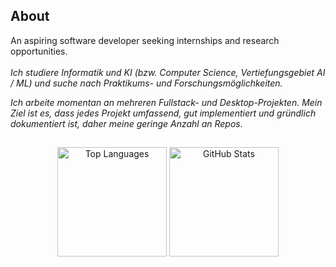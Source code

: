 ## About 
An aspiring software developer seeking internships and research opportunities.
<br>
<br>
<i>Ich studiere Informatik und KI (bzw. Computer Science, Vertiefungsgebiet AI / ML) und suche nach Praktikums- und Forschungsmöglichkeiten.

Ich arbeite momentan an mehreren Fullstack- und Desktop-Projekten. Mein Ziel ist es, dass jedes Projekt umfassend, gut implementiert und gründlich dokumentiert ist, daher meine geringe Anzahl an Repos.</i>


##
<div align="center">
  <img height="175" src="https://github-readme-stats.vercel.app/api/top-langs/?username=Hussein-249&layout=compact&langs_count=6&hide=css,html,ejs,assembly&theme=transparent" alt="Top Languages">
  <img height="175" src="https://github-readme-stats.vercel.app/api?username=Hussein-249&show_icons=true&count_private=true&theme=transparent&rank_icon=github" alt="GitHub Stats">
</div>
